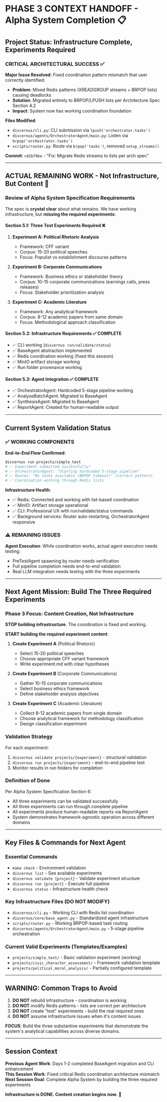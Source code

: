 # **PHASE 3 CONTEXT HANDOFF - Alpha System Completion** 📋

## **Project Status: Infrastructure Complete, Experiments Required** 

### **CRITICAL ARCHITECTURAL SUCCESS** ✅

**Major Issue Resolved**: Fixed coordination pattern mismatch that user correctly identified:
- **Problem**: Mixed Redis patterns (XREADGROUP streams + BRPOP lists) causing deadlocks
- **Solution**: Migrated entirely to BRPOP/LPUSH lists per Architecture Spec Section 4.2
- **Impact**: System now has working coordination foundation

**Files Modified**:
- `discernus/cli.py`: CLI submission via `lpush('orchestrator.tasks')` 
- `discernus/agents/OrchestratorAgent/main.py`: Listen via `brpop('orchestrator.tasks')`
- `scripts/router.py`: Route via `brpop('tasks')`, removed `setup_streams()`

**Commit**: `cd2b79be` - "Fix: Migrate Redis streams to lists per arch spec"

---

## **ACTUAL REMAINING WORK - Not Infrastructure, But Content** 🎯

### **Review of Alpha System Specification Requirements**

The spec is **crystal clear** about what remains. We have working infrastructure, but **missing the required experiments**:

#### **Section 5.1: Three Test Experiments Required** ❌

1. **Experiment A: Political Rhetoric Analysis**
   - Framework: CFF variant 
   - Corpus: 15-20 political speeches
   - Focus: Populist vs establishment discourse patterns

2. **Experiment B: Corporate Communications** 
   - Framework: Business ethics or stakeholder theory
   - Corpus: 10-15 corporate communications (earnings calls, press releases)
   - Focus: Stakeholder prioritization analysis

3. **Experiment C: Academic Literature** 
   - Framework: Any analytical framework
   - Corpus: 8-12 academic papers from same domain
   - Focus: Methodological approach classification

#### **Section 5.2: Infrastructure Requirements** ✅ **COMPLETE**
- ✅ CLI working (`discernus run/validate/status`)
- ✅ BaseAgent abstraction implemented
- ✅ Redis coordination working (fixed this session)
- ✅ MinIO artifact storage working
- ✅ Run folder provenance working

#### **Section 5.3: Agent Integration** ✅ **COMPLETE** 
- ✅ OrchestratorAgent: Hardcoded 5-stage pipeline working
- ✅ AnalyseBatchAgent: Migrated to BaseAgent
- ✅ SynthesisAgent: Migrated to BaseAgent  
- ✅ ReportAgent: Created for human-readable output

---

## **Current System Validation Status**

### **✅ WORKING COMPONENTS**

**End-to-End Flow Confirmed**:
```bash
discernus run projects/simple_test
# ✅ Experiment submitted successfully!
# ✅ OrchestratorAgent: "Starting hardcoded 5-stage pipeline"  
# ✅ Router: "No tasks available (BRPOP timeout)" (correct pattern)
# ✅ Coordination working through Redis lists
```

**Infrastructure Health**:
- ✅ Redis: Connected and working with list-based coordination
- ✅ MinIO: Artifact storage operational
- ✅ CLI: Professional UX with run/validate/status commands
- ✅ Background services: Router auto-restarting, OrchestratorAgent responsive

### **⚠️ REMAINING ISSUES**

**Agent Execution**: While coordination works, actual agent execution needs testing:
- PreTestAgent spawning by router needs verification
- Full pipeline completion needs end-to-end validation
- Real LLM integration needs testing with the three experiments

---

## **Next Agent Mission: Build The Three Required Experiments** 

### **Phase 3 Focus: Content Creation, Not Infrastructure**

**STOP building infrastructure**. The coordination is fixed and working.

**START building the required experiment content**:

1. **Create Experiment A** (Political Rhetoric)
   - Select 15-20 political speeches 
   - Choose appropriate CFF variant framework
   - Write experiment.md with clear hypotheses
   
2. **Create Experiment B** (Corporate Communications)
   - Gather 10-15 corporate communications
   - Select business ethics framework 
   - Define stakeholder analysis objectives

3. **Create Experiment C** (Academic Literature)
   - Collect 8-12 academic papers from single domain
   - Choose analytical framework for methodology classification
   - Design classification experiment

### **Validation Strategy**

For each experiment:
1. `discernus validate projects/{experiment}` - structural validation
2. `discernus run projects/{experiment}` - end-to-end pipeline test
3. Monitor results in run folders for completion

### **Definition of Done**

Per Alpha System Specification Section 6:
- All three experiments can be validated successfully
- All three experiments can run through complete pipeline 
- All experiments produce human-readable reports via ReportAgent
- System demonstrates framework-agnostic operation across different domains

---

## **Key Files & Commands for Next Agent**

### **Essential Commands**
- `make check` - Environment validation
- `discernus list` - See available experiments  
- `discernus validate {project}` - Validate experiment structure
- `discernus run {project}` - Execute full pipeline
- `discernus status` - Infrastructure health check

### **Key Infrastructure Files** (DO NOT MODIFY)
- `discernus/cli.py` - Working CLI with Redis list coordination
- `discernus/core/base_agent.py` - Standardized agent infrastructure
- `scripts/router.py` - Working BRPOP-based task routing
- `discernus/agents/OrchestratorAgent/main.py` - 5-stage pipeline orchestration

### **Current Valid Experiments** (Templates/Examples)
- `projects/simple_test/` - Basic validation experiment (working)
- `projects/civic_character_assessment/` - Framework validation template
- `projects/political_moral_analysis/` - Partially configured template

---

## **WARNING: Common Traps to Avoid**

1. **DO NOT** rebuild infrastructure - coordination is working
2. **DO NOT** modify Redis patterns - lists are correct per architecture
3. **DO NOT** create "test" experiments - build the real required ones
4. **DO NOT** assume infrastructure issues when it's content issues

**FOCUS**: Build the three substantive experiments that demonstrate the system's analytical capabilities across diverse domains.

---

## **Session Context**

**Previous Agent Work**: Days 1-2 completed BaseAgent migration and CLI enhancement  
**This Session Work**: Fixed critical Redis coordination architecture mismatch  
**Next Session Goal**: Complete Alpha System by building the three required experiments  

**Infrastructure is DONE. Content creation begins now.** 🎯 